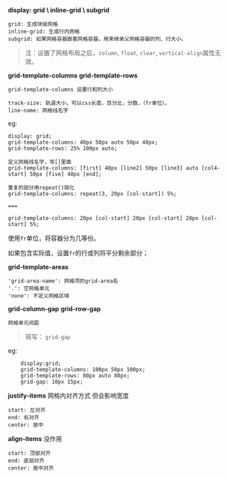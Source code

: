 

**display: grid \ inline-grid \ subgrid**

```
grid: 生成块级网格
inline-grid: 生成行内网格
subgrid: 如果网格容器嵌套网格容器，用来继承父网格容器的列、行大小。

```

> 注：设置了网格布局之后，`column`, `float`, `clear`, `vertical-align`属性无效。


**grid-template-columns**
**grid-template-rows**
```
grid-template-columns 设置行和列大小

track-size: 轨道大小，可以css长度，百分比，分数，（fr单位）。
line-name: 网格线名字
```

eg: 
```
display: grid;
grid-template-columns: 40px 50px auto 50px 40px;
grid-template-rows: 25% 100px auto;

定义网格线名字，写[]里面
grid-template-columns: [first] 40px [line2] 50px [line3] auto [col4-start] 50px [five] 40px [end];

重复的部分用repeat()简化
grid-template-columns: repeat(3, 20px [col-start]) 5%;

===

grid-template-columns: 20px [col-start] 20px [col-start] 20px [col-start] 5%;
```

使用`fr`单位，将容器分为几等份。

如果包含实际值，设置`fr`的行或列将平分剩余部分；



**grid-template-areas**

```
'grid-area-name': 网格项的grid-area名
'.': 空网格单元
'none': 不定义网格区域
```

**grid-column-gap**
**grid-row-gap**

```
网格单元间距
```

> 简写： `grid-gap`

eg:

```
    display:grid;
    grid-template-columns: 100px 50px 100px;
    grid-template-rows: 80px auto 80px; 
    grid-gap: 10px 15px;
```

**justify-items**
网格内对齐方式  但会影响宽度


```
start: 左对齐
end: 右对齐
center: 居中

```


**align-items**
没作用

```
start: 顶部对齐
end: 底部对齐
center: 居中对齐
```
















